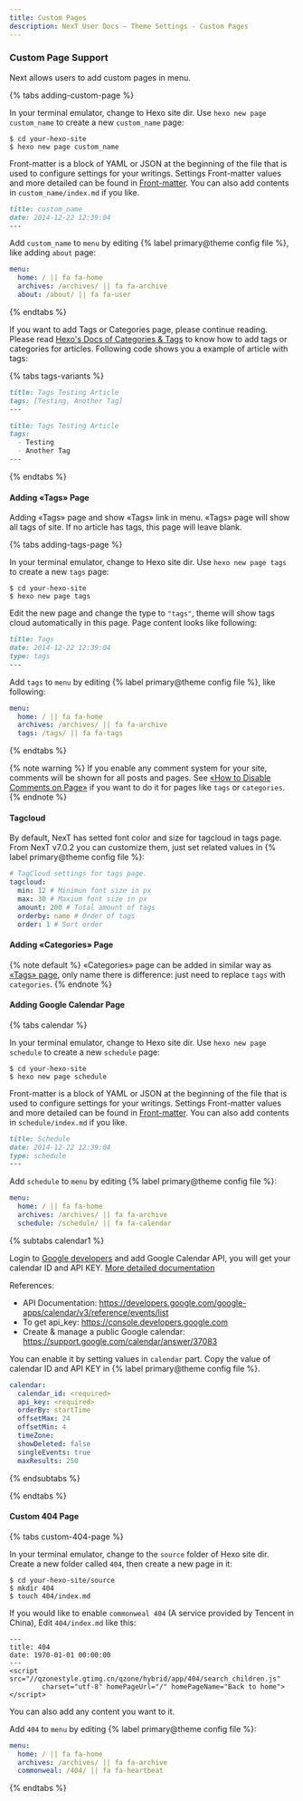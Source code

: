 ```yaml
---
title: Custom Pages
description: NexT User Docs – Theme Settings - Custom Pages
---
```


### Custom Page Support

Next allows users to add custom pages in menu.

{% tabs adding-custom-page %}
<!-- tab Adding New Page → -->
In your terminal emulator, change to Hexo site dir. Use `hexo new page custom_name` to create a new `custom_name` page:

    $ cd your-hexo-site
    $ hexo new page custom_name

<!-- endtab -->

<!-- tab Setting Front-matter Values → -->
Front-matter is a block of YAML or JSON at the beginning of the file that is used to configure settings for your writings. Settings Front-matter values and more detailed can be found in [Front-matter](https://hexo.io/docs/front-matter). You can also add contents in `custom_name/index.md` if you like.

```md
title: custom_name
date: 2014-12-22 12:39:04
---
```
<!-- endtab -->

<!-- tab Editting Menu -->
Add `custom_name` to `menu` by editing {% label primary@theme config file %}, like adding `about` page:
```yml next/_config.yml
menu:
  home: / || fa fa-home
  archives: /archives/ || fa fa-archive
  about: /about/ || fa fa-user
```
<!-- endtab -->
{% endtabs %}

If you want to add Tags or Categories page, please continue reading.
Please read [Hexo's Docs of Categories & Tags](https://hexo.io/docs/front-matter#Categories-amp-Tags) to know how to add tags or categories for articles.
Following code shows you a example of article with tags:

{% tabs tags-variants %}
<!-- tab Variant 1 -->
```md
title: Tags Testing Article
tags: [Testing, Another Tag]
---
```
<!-- endtab -->

<!-- tab Variant 2 -->
```md
title: Tags Testing Article
tags:
  - Testing
  - Another Tag
---
```
<!-- endtab -->
{% endtabs %}

#### Adding «Tags» Page

Adding «Tags» page and show «Tags» link in menu. «Tags» page will show all tags of site. If no article has tags, this page will leave blank.

{% tabs adding-tags-page %}
<!-- tab Adding New Page → -->
In your terminal emulator, change to Hexo site dir. Use `hexo new page tags` to create a new `tags` page:

    $ cd your-hexo-site
    $ hexo new page tags

<!-- endtab -->

<!-- tab Setting Page Type → -->
Edit the new page and change the type to `"tags"`, theme will show tags cloud automatically in this page. Page content looks like following:

```md
title: Tags
date: 2014-12-22 12:39:04
type: tags
---
```
<!-- endtab -->

<!-- tab Editting Menu -->
Add `tags` to `menu` by editing {% label primary@theme config file %}, like following:
```yml next/_config.yml
menu:
  home: / || fa fa-home
  archives: /archives/ || fa fa-archive
  tags: /tags/ || fa fa-tags
```
<!-- endtab -->
{% endtabs %}

{% note warning %}
If you enable any comment system for your site, comments will be shown for all posts and pages.
See [«How to Disable Comments on Page»](/docs/faqs/#How-to-Disable-Comments-on-Page) if you want to do it for pages like `tags` or `categories`.
{% endnote %}

#### Tagcloud

By default, NexT has setted font color and size for tagcloud in tags page.
From NexT v7.0.2 you can customize them, just set related values in {% label primary@theme config file %}:

```yml next/_config.yml
# TagCloud settings for tags page.
tagcloud:
  min: 12 # Minimun font size in px
  max: 30 # Maxium font size in px
  amount: 200 # Total amount of tags
  orderby: name # Order of tags
  order: 1 # Sort order
```

#### Adding «Categories» Page

{% note default %}
«Categories» page can be added in similar way as [«Tags» page](#Adding-%C2%ABTags%C2%BB-Page), only name there is difference: just need to replace `tags` with `categories`.
{% endnote %}

#### Adding Google Calendar Page

{% tabs calendar %}
<!-- tab Adding Schedule Page → -->
In your terminal emulator, change to Hexo site dir. Use `hexo new page schedule` to create a new `schedule` page:

    $ cd your-hexo-site
    $ hexo new page schedule

<!-- endtab -->

<!-- tab Setting Front-matter Values → -->
Front-matter is a block of YAML or JSON at the beginning of the file that is used to configure settings for your writings. Settings Front-matter values and more detailed can be found in [Front-matter](https://hexo.io/docs/front-matter). You can also add contents in `schedule/index.md` if you like.

```md
title: Schedule
date: 2014-12-22 12:39:04
type: schedule
---
```
<!-- endtab -->

<!-- tab Editting Menu → -->
Add `schedule` to `menu` by editing {% label primary@theme config file %}:
```yml next/_config.yml
menu:
  home: / || fa fa-home
  archives: /archives/ || fa fa-archive
  schedule: /schedule/ || fa fa-calendar
```
<!-- endtab -->

<!-- tab Setting Google Calendar-->

{% subtabs calendar1 %}
<!-- tab Get calendar ID and API KEY →  -->
Login to [Google developers](https://console.developers.google.com/flows/enableapi?apiid=calendar) and add Google Calendar API, you will get your calendar ID and API KEY. [More detailed documentation](https://developers.google.com/calendar/quickstart/js)

References:
- API Documentation: https://developers.google.com/google-apps/calendar/v3/reference/events/list
- To get api_key: https://console.developers.google.com
- Create & manage a public Google calendar: https://support.google.com/calendar/answer/37083
<!-- endtab -->
<!-- tab NexT Config  -->
You can enable it by setting values in `calendar` part. Copy the value of calendar ID and API KEY in {% label primary@theme config file %}.

```yml next/_config.yml
calendar:
  calendar_id: <required>
  api_key: <required>
  orderBy: startTime
  offsetMax: 24
  offsetMin: 4
  timeZone:
  showDeleted: false
  singleEvents: true
  maxResults: 250
```
<!-- endtab -->
{% endsubtabs %}

<!-- endtab -->
{% endtabs %}

#### Custom 404 Page

{% tabs custom-404-page %}
<!-- tab Adding New Page → -->
In your terminal emulator, change to the `source` folder of Hexo site dir. Create a new folder called `404`, then create a new page in it:

    $ cd your-hexo-site/source
    $ mkdir 404
    $ touch 404/index.md

<!-- endtab -->

<!-- tab Editting Page → -->
If you would like to enable `commonweal 404` (A service provided by Tencent in China), Edit `404/index.md` like this:

    ---
    title: 404
    date: 1970-01-01 00:00:00
    ---
    <script src="//qzonestyle.gtimg.cn/qzone/hybrid/app/404/search_children.js"
            charset="utf-8" homePageUrl="/" homePageName="Back to home">
    </script>

You can also add any content you want to it.
<!-- endtab -->

<!-- tab Editting Menu → -->
Add `404` to `menu` by editing {% label primary@theme config file %}:
```yml next/_config.yml
menu:
  home: / || fa fa-home
  archives: /archives/ || fa fa-archive
  commonweal: /404/ || fa fa-heartbeat
```
<!-- endtab -->
{% endtabs %}
